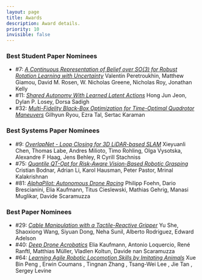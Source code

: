 ```yaml
---
layout: page
title: Awards
description: Award details.
priority: 10
invisible: false
---
```



### Best Student Paper Nominees

* #7: [*A Continuous Representation of Belief over SO(3) for Robust
 Rotation Learning with Uncertainty*]({{site.baseurl}}/program/papers/7/)
 Valentin Peretroukhin, Matthew
 Giamou, David M. Rosen, W. Nicholas Greene, Nicholas Roy, Jonathan
 Kelly
* #11: [*Shared Autonomy With Learned Latent Actions*]({{site.baseurl}}/program/papers/11/) Hong Jun Jeon,
   Dylan P. Losey, Dorsa Sadigh
* #32: [*Multi-Fidelity Black-Box Optimization for Time-Optimal
 Quadrotor Maneuvers*]({{site.baseurl}}/program/papers/32/) Gilhyun Ryou, Ezra Tal, Sertac Karaman

### Best Systems Paper Nominees

* #9: [*OverlapNet - Loop Closing for 3D LiDAR-based SLAM*]({{site.baseurl}}/program/papers/9/) Xieyuanli
 Chen, Thomas Labe, Andres Milioto, Timo Rohling, Olga Vysotska,
 Alexandre F Haag, Jens Behley, R Cyrill Stachniss
* #75: [*Quantile QT-Opt for Risk-Aware Vision-Based Robotic Grasping*]({{site.baseurl}}/program/papers/75/)
 Cristian Bodnar, Adrian Li, Karol Hausman, Peter Pastor, Mrinal
 Kalakrishnan
* #81: [*AlphaPilot: Autonomous Drone Racing*]({{site.baseurl}}/program/papers/81/) Philipp Foehn, Dario
 Brescianini, Elia Kaufmann, Titus Cieslewski, Mathias Gehrig, Manasi
 Muglikar, Davide Scaramuzza


### Best Paper Nominees

* #29: [*Cable Manipulation with a Tactile-Reactive Gripper*]({{site.baseurl}}/program/papers/29/) Yu She,
 Shaoxiong Wang, Siyuan Dong, Neha Sunil, Alberto Rodriguez, Edward
 Adelson
* #40: [*Deep Drone Acrobatics*]({{site.baseurl}}/program/papers/40/) Elia Kaufmann, Antonio Loquercio, René
 Ranftl, Matthias Müller, Vladlen Koltun, Davide nan Scaramuzza
* #64: [*Learning Agile Robotic Locomotion Skills by Imitating Animals*]({{site.baseurl}}/program/papers/64/)
Xue Bin Peng , Erwin Coumans , Tingnan Zhang , Tsang-Wei Lee , Jie Tan
, Sergey Levine
